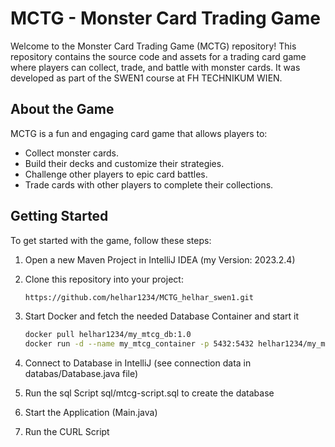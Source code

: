 # MCTG - Monster Card Trading Game

Welcome to the Monster Card Trading Game (MCTG) repository! This repository contains the source code and assets for a trading card game where players can collect, trade, and battle with monster cards. It was developed as part of the SWEN1 course at FH TECHNIKUM WIEN.

## About the Game

MCTG is a fun and engaging card game that allows players to:

- Collect monster cards.
- Build their decks and customize their strategies.
- Challenge other players to epic card battles.
- Trade cards with other players to complete their collections.

## Getting Started

To get started with the game, follow these steps:

1. Open a new Maven Project in IntelliJ IDEA (my Version: 2023.2.4)

2. Clone this repository into your project:

   ```bash
   https://github.com/helhar1234/MCTG_helhar_swen1.git

3. Start Docker and fetch the needed Database Container and start it
    ```bash
   docker pull helhar1234/my_mtcg_db:1.0
   docker run -d --name my_mtcg_container -p 5432:5432 helhar1234/my_mtcg_db:1.0

4. Connect to Database in IntelliJ (see connection data in databas/Database.java file)
5. Run the sql Script sql/mtcg-script.sql to create the database
6. Start the Application (Main.java)
7. Run the CURL Script


